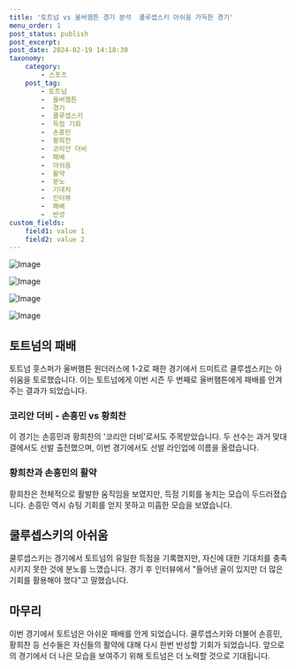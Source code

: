 ```yaml
---
title: '토트넘 vs 울버햄튼 경기 분석  쿨루셉스키 아쉬움 가득한 경기'
menu_order: 1
post_status: publish
post_excerpt: 
post_date: 2024-02-19 14:18:30
taxonomy:
    category:
        - 스포츠
    post_tag:
        - 토트넘
        -  울버햄튼
        -  경기
        -  쿨루셉스키
        -  득점 기회
        -  손흥민
        -  황희찬
        -  코리안 더비
        -  패배
        -  아쉬움
        -  활약
        -  분노
        -  기대치
        -  인터뷰
        -  패배
        -  반성
custom_fields:
    field1: value 1
    field2: value 2
---
```


![Image](https://imgnews.pstatic.net/image/411/2024/02/19/0000041818_001_20240219095601432.jpg?type=w647)

![Image](https://imgnews.pstatic.net/image/411/2024/02/19/0000041818_002_20240219095601475.jpg?type=w647)

![Image](https://imgnews.pstatic.net/image/411/2024/02/19/0000041818_003_20240219095601552.jpg?type=w647)

![Image](https://imgnews.pstatic.net/image/411/2024/02/19/0000041818_004_20240219095601591.jpg?type=w647)

## 토트넘의 패배
토트넘 훗스퍼가 울버햄튼 원더러스에 1-2로 패한 경기에서 드미트르 쿨루셉스키는 아쉬움을 토로했습니다. 이는 토트넘에게 이번 시즌 두 번째로 울버햄튼에게 패배를 안겨주는 결과가 되었습니다.
### 코리안 더비 - 손흥민 vs 황희찬
이 경기는 손흥민과 황희찬의 '코리안 더비'로서도 주목받았습니다. 두 선수는 과거 맞대결에서도 선발 출전했으며, 이번 경기에서도 선발 라인업에 이름을 올렸습니다.
### 황희찬과 손흥민의 활약
황희찬은 전체적으로 활발한 움직임을 보였지만, 득점 기회를 놓치는 모습이 두드러졌습니다. 손흥민 역시 슈팅 기회를 얻지 못하고 미흡한 모습을 보였습니다.
## 쿨루셉스키의 아쉬움
쿨루셉스키는 경기에서 토트넘의 유일한 득점을 기록했지만, 자신에 대한 기대치를 충족시키지 못한 것에 분노를 느꼈습니다. 경기 후 인터뷰에서 "들어낸 골이 있지만 더 많은 기회를 활용해야 했다"고 말했습니다.
## 마무리
이번 경기에서 토트넘은 아쉬운 패배를 안게 되었습니다. 쿨루셉스키와 더불어 손흥민, 황희찬 등 선수들은 자신들의 활약에 대해 다시 한번 반성할 기회가 되었습니다. 앞으로의 경기에서 더 나은 모습을 보여주기 위해 토트넘은 더 노력할 것으로 기대됩니다.

